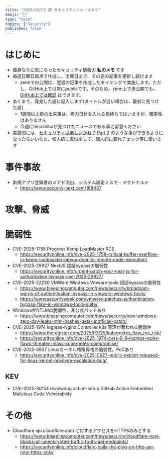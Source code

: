```yaml
---
title: "2025/03/23 週 セキュリティニュースメモ"
emoji: "🔖"
type: "tech"
topics: ["Security"]
published: false
---
```


# はじめに
* 自身なりに気になったセキュリティ情報の **私のメモ** です
* 毎週日曜日起点で作成し、土曜日まで、その週の記事を更新し続けます
    * zennでの公開は、翌週の記事を作成したタイミングで実施します。ただし、GitHub上では常にpublicです。そのため、zenn上で未公開でも、[GitHub上では確認](https://github.com/hinoshiba/zenn.dev/tree/main/articles) はできます。
* あくまで、発見した週に記入します(タイトルが近い場合は、最初に見つけた週)
    * 1週間以上前の出来事は、極力日付を入れる気持ちではいますが、確実性はありません
    * 今週にhinoshibaが見つけたニュースである事に留意ください
* 実質的には、[セキュリティは楽しいかね？ Part 2](https://negi.hatenablog.com/) のような事ができるようになったらいいなと、個人的に真似をして、個人的に漏れチェック等に使います

# 事件事故

* 新規アプリ登録者のメアド流出、システム設定ミスで - マクドナルド
    * https://www.security-next.com/168437

# 攻撃、脅威

# 脆弱性

* CVE-2025-1758 Progress Kemp LoadMaster RCE
    * https://securityonline.info/cve-2025-1758-critical-buffer-overflow-in-kemp-loadmaster-opens-door-to-remote-code-execution/
* CVE-2025-29927 NextJS 認証bypassの脆弱性
    * https://securityonline.info/urgent-patch-your-next-js-for-authorization-bypass-cve-2025-29927/
* CVE-2025-22230 VMWare Windows Vmware tools 認証bypassの脆弱性
    * https://www.bleepingcomputer.com/news/security/broadcom-warns-of-authentication-bypass-in-vmware-windows-tools/
    * https://www.securityweek.com/vmware-patches-authentication-bypass-flaw-in-windows-tools-suite/
* WindowsがNTLMの脆弱性。非公式パッチあり
    * https://www.bleepingcomputer.com/news/security/new-windows-zero-day-leaks-ntlm-hashes-gets-unofficial-patch/
* CVE-2025-1974 Ingress-Nginx Controller k8s 管理が奪われる脆弱性
    * https://www.theregister.com/2025/03/25/kubernetes_flaw_rce_risk/
    * https://securityonline.info/cve-2025-1974-cvss-9-8-ingress-nginx-flaws-threaten-mass-kubernetes-compromise/
* CVE-2025-0927 Linuxカーネル権限昇格の脆弱性。PoCあり
    * https://securityonline.info/cve-2025-0927-public-exploit-released-for-linux-kernel-privilege-escalation-bug/

## KEV
* CVE-2025-30154 reviewdog action-setup GitHub Action Embedded Malicious Code Vulnerability


# その他

* Cloudflare api.cloudflare.com に対するアクセスをHTTPSのみとする
    * https://www.bleepingcomputer.com/news/security/cloudflare-now-blocks-all-unencrypted-traffic-to-its-api-endpoints/
    * https://securityonline.info/cloudflare-pulls-the-plug-on-http-api-now-https-only/
